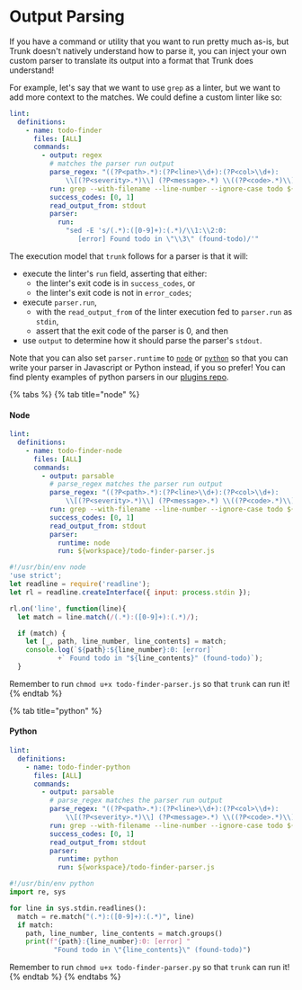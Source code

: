 # Output Parsing

If you have a command or utility that you want to run pretty much as-is, but Trunk doesn't natively understand how to parse it, you can inject your own custom parser to translate its output into a format that Trunk does understand!

For example, let's say that we want to use `grep` as a linter, but we want to add more context to the matches. We could define a custom linter like so:

```yaml
lint:
  definitions:
    - name: todo-finder
      files: [ALL]
      commands:
        - output: regex
          # matches the parser run output
          parse_regex: "((?P<path>.*):(?P<line>\\d+):(?P<col>\\d+): 
              \\[(?P<severity>.*)\\] (?P<message>.*) \\((?P<code>.*)\\))" 
          run: grep --with-filename --line-number --ignore-case todo ${target}
          success_codes: [0, 1]
          read_output_from: stdout
          parser:
            run:
              "sed -E 's/(.*):([0-9]+):(.*)/\\1:\\2:0: 
                 [error] Found todo in \"\\3\" (found-todo)/'"
```

The execution model that `trunk` follows for a parser is that it will:

* execute the linter's `run` field, asserting that either:
  * the linter's exit code is in `success_codes`, or
  * the linter's exit code is not in `error_codes`;
* execute `parser.run`,
  * with the `read_output_from` of the linter execution fed to `parser.run` as `stdin`,
  * assert that the exit code of the parser is 0, and then
* use `output` to determine how it should parse the parser's `stdout`.

Note that you can also set `parser.runtime` to [`node`](output-parsing.md#node) or [`python`](output-parsing.md#python) so that you can write your parser in Javascript or Python instead, if you so prefer! You can find plenty examples of python parsers in our [plugins repo](https://github.com/trunk-io/plugins).

{% tabs %}
{% tab title="node" %}
#### Node

```yaml
lint:
  definitions:
    - name: todo-finder-node
      files: [ALL]
      commands:
        - output: parsable
          # parse_regex matches the parser run output
          parse_regex: "((?P<path>.*):(?P<line>\\d+):(?P<col>\\d+): 
              \\[(?P<severity>.*)\\] (?P<message>.*) \\((?P<code>.*)\\))" 
          run: grep --with-filename --line-number --ignore-case todo ${target}
          success_codes: [0, 1]
          read_output_from: stdout
          parser:
            runtime: node
            run: ${workspace}/todo-finder-parser.js
```

```javascript
#!/usr/bin/env node
'use strict';
let readline = require('readline');
let rl = readline.createInterface({ input: process.stdin });

rl.on('line', function(line){
  let match = line.match(/(.*):([0-9]+):(.*)/);

  if (match) {
    let [_, path, line_number, line_contents] = match;
    console.log(`${path}:${line_number}:0: [error]`
            +` Found todo in "${line_contents}" (found-todo)`);
  }
```

Remember to run `chmod u+x todo-finder-parser.js` so that `trunk` can run it!
{% endtab %}

{% tab title="python" %}
#### Python

```yaml
lint:
  definitions:
    - name: todo-finder-python
      files: [ALL]
      commands:
        - output: parsable
          # parse_regex matches the parser run output
          parse_regex: "((?P<path>.*):(?P<line>\\d+):(?P<col>\\d+): 
              \\[(?P<severity>.*)\\] (?P<message>.*) \\((?P<code>.*)\\))" 
          run: grep --with-filename --line-number --ignore-case todo ${target}
          success_codes: [0, 1]
          read_output_from: stdout
          parser:
            runtime: python
            run: ${workspace}/todo-finder-parser.js
```

```python
#!/usr/bin/env python
import re, sys

for line in sys.stdin.readlines():
  match = re.match("(.*):([0-9]+):(.*)", line)
  if match:
    path, line_number, line_contents = match.groups()
    print(f"{path}:{line_number}:0: [error] "
           "Found todo in \"{line_contents}\" (found-todo)")

```

Remember to run `chmod u+x todo-finder-parser.py` so that `trunk` can run it!
{% endtab %}
{% endtabs %}
